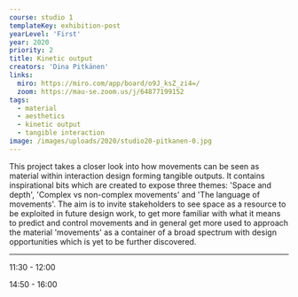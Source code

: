 ```yaml
---
course: studio 1
templateKey: exhibition-post
yearLevel: 'First'
year: 2020
priority: 2
title: Kinetic output
creators: 'Dina Pitkänen'
links: 
  miro: https://miro.com/app/board/o9J_ksZ_zi4=/
  zoom: https://mau-se.zoom.us/j/64877199152
tags:
  - material
  - aesthetics
  - kinetic output
  - tangible interaction
image: /images/uploads/2020/studio20-pitkanen-0.jpg
---
```


This project takes a closer look into how movements can be seen as material within interaction design forming tangible outputs. It contains inspirational bits which are created to expose three themes: 'Space and depth', 'Complex vs non-complex movements' and 'The language of movements'. The aim is to invite stakeholders to see space as a resource to be exploited in future design work, to get more familiar with what it means to predict and control movements and in general get more used to approach the material 'movements' as a container of a broad spectrum with design opportunities which is yet to be further discovered.

---

11:30 - 12:00

14:50 - 16:00
